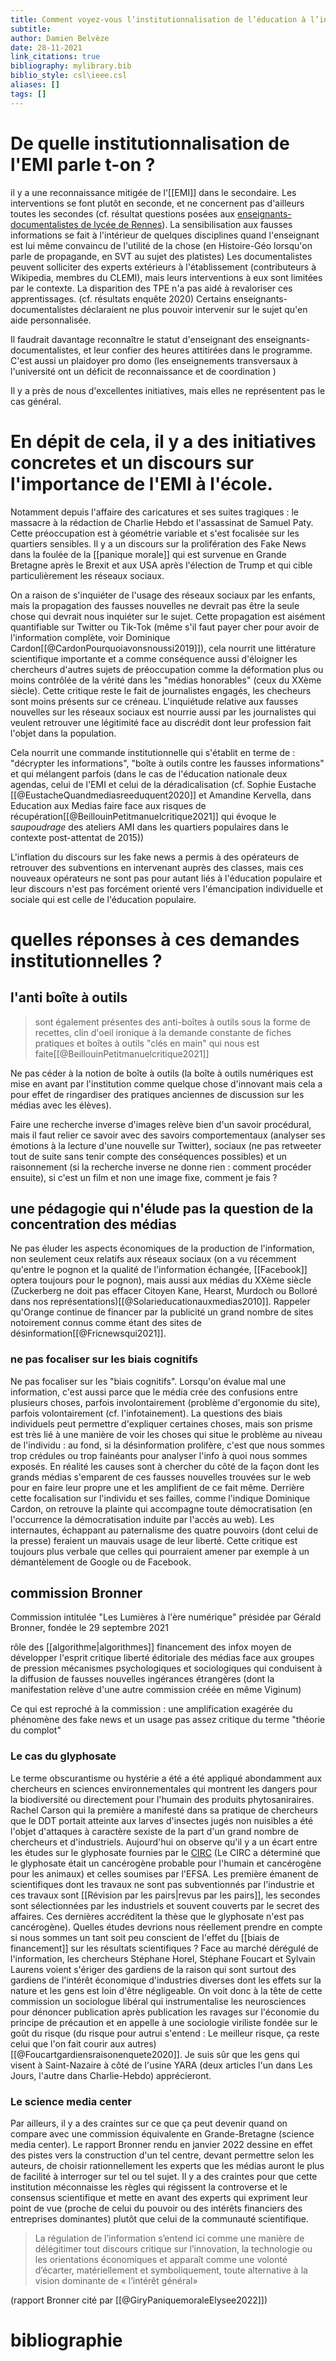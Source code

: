 ```yaml
---
title: Comment voyez-vous l’institutionnalisation de l’éducation à l’information, par exemple la mise en place de la commission Bronner ?
subtitle:
author: Damien Belvèze
date: 28-11-2021
link_citations: true
bibliography: mylibrary.bib
biblio_style: csl\ieee.csl
aliases: []
tags: []
---
```


# De quelle institutionnalisation de l'EMI parle t-on ?

il y a une reconnaissance mitigée de l'[[EMI]] dans le secondaire. 
Les interventions se font plutôt en seconde, et ne concernent pas d'ailleurs toutes les secondes (cf. résultat questions posées aux [enseignants-documentalistes de lycée de Rennes](https://bibliotheques.univ-rennes1.fr/form/competences-informationnelles-le)). 
La sensibilisation aux fausses informations se fait à l'intérieur de quelques disciplines quand l'enseignant est lui même convaincu de l'utilité de la chose (en Histoire-Géo lorsqu'on parle de propagande, en SVT au sujet des platistes)
Les documentalistes peuvent solliciter des experts extérieurs à l'établissement (contributeurs à Wikipedia, membres du CLEMI), mais leurs interventions à eux sont limitées par le contexte. La disparition des TPE n'a pas aidé à revaloriser ces apprentissages. 
(cf. résultats enquête 2020)
Certains enseignants-documentalistes déclaraient ne plus pouvoir intervenir sur le sujet qu'en aide personnalisée. 

Il faudrait davantage reconnaître le statut d'enseignant des enseignants-documentalistes, et leur confier des heures attitirées dans le programme. C'est aussi un plaidoyer pro domo (les enseignements transversaux à l'université ont un déficit de reconnaissance et de coordination )

Il y a près de nous d'excellentes initiatives, mais elles ne représentent pas le cas général.

# En dépit de cela, il y a des initiatives concretes et un discours sur l'importance de l'EMI à l'école.

Notamment depuis l'affaire des caricatures et ses suites tragiques : le massacre à la rédaction de Charlie Hebdo et l'assassinat de Samuel Paty. Cette préoccupation est à géométrie variable et s'est focalisée sur les quartiers sensibles.
Il y a un discours sur la prolifération des Fake News dans la foulée de la [[panique morale]] qui est survenue en Grande Bretagne après le Brexit et aux USA après l'élection de Trump et qui cible particulièrement les réseaux sociaux. 

On a raison de s'inquiéter de l'usage des réseaux sociaux par les enfants, mais la propagation des fausses nouvelles ne devrait pas être la seule chose qui devrait nous inquiéter sur le sujet. 
Cette propagation est aisément quantifiable sur Twitter ou Tik-Tok (même s'il faut payer cher pour avoir de l'information complète, voir Dominique Cardon[[@CardonPourquoiavonsnoussi2019]]), cela nourrit une littérature scientifique importante et a comme conséquence aussi d'éloigner les chercheurs d'autres sujets de préoccupation comme la déformation plus ou moins contrôlée de la vérité dans les "médias honorables" (ceux du XXème siècle). Cette critique reste le fait de journalistes engagés, les checheurs sont moins présents sur ce créneau. 
L'inquiétude relative aux fausses nouvelles sur les réseaux sociaux est nourrie aussi par les journalistes qui veulent retrouver une légitimité face au discrédit dont leur profession fait l'objet dans la population. 

Cela nourrit une commande institutionnelle qui s'établit en terme de : 
"décrypter les informations", "boîte à outils contre les fausses informations" et qui mélangent parfois (dans le cas de l'éducation nationale deux agendas, celui de l'EMI et celui de la déradicalisation (cf. Sophie Eustache [[@EustacheQuandmediasreeduquent2020]] et Amandine Kervella, dans Education aux Medias faire face aux risques de récupération[[@BeillouinPetitmanuelcritique2021]] qui évoque le *saupoudrage* des ateliers AMI dans les quartiers populaires dans le contexte post-attentat de 2015))

L'inflation du discours sur les fake news a permis à des opérateurs de retrouver des subventions en intervenant auprès des classes, mais ces nouveaux opérateurs ne sont pas pour autant liés à l'éducation populaire et leur discours n'est pas forcément orienté vers l'émancipation individuelle et sociale qui est celle de l'éducation populaire. 

# quelles réponses à ces demandes institutionnelles ? 

## l'anti boîte à outils
> sont également présentes des anti-boîtes à outils sous la forme de recettes, clin d'oeil ironique à la demande constante de fiches pratiques et boîtes à outils "clés en main" qui nous est faite[[@BeillouinPetitmanuelcritique2021]]

Ne pas céder à la notion de boîte à outils (la boîte à outils numériques est mise en avant par l'institution comme quelque chose d'innovant mais cela a pour effet de ringardiser des pratiques anciennes de discussion sur les médias avec les élèves).

Faire une recherche inverse d'images relève bien d'un savoir procédural, mais il faut relier ce savoir avec des savoirs comportementaux (analyser ses émotions à la lecture d'une nouvelle sur Twitter), sociaux (ne pas retweeter tout de suite sans tenir compte des conséquences possibles) et un raisonnement (si la recherche inverse ne donne rien : comment procéder ensuite), si c'est un film et non une image fixe, comment je fais ? 

## une pédagogie qui n'élude pas la question de la concentration des médias

Ne pas éluder les aspects économiques de la production de l'information, non seulement ceux relatifs aux réseaux sociaux (on a vu récemment qu'entre le pognon et la qualité de l'information échangée, [[Facebook]] optera toujours pour le pognon), mais aussi aux médias du XXème siècle (Zuckerberg ne doit pas effacer Citoyen Kane, Hearst, Murdoch ou Bolloré dans nos représentations)[[@Solarieducationauxmedias2010]].  Rappeler qu'Orange continue de financer par la publicité un grand nombre de sites notoirement connus comme étant des sites de désinformation[[@Fricnewsqui2021]].

### ne pas focaliser sur les biais cognitifs

Ne pas focaliser sur les "biais cognitifs". Lorsqu'on évalue mal une information, c'est aussi parce que le média crée des confusions entre plusieurs choses, parfois involontairement (problème d'ergonomie du site), parfois volontairement (cf. l'infotainement). 
La questions des biais individuels peut permettre d'expliquer certaines choses, mais son prisme est très lié à une manière de voir les choses qui situe le problème au niveau de l'individu : au fond, si la désinformation prolifère, c'est que nous sommes trop crédules ou trop fainéants pour analyser l'info à quoi nous sommes exposés. En réalité les causes sont à chercher du côté de la façon dont les grands médias s'emparent de ces fausses nouvelles trouvées sur le web pour en faire leur propre une et les amplifient de ce fait même. Derrière cette focalisation sur l'individu et ses failles, comme l'indique Dominique Cardon, on retrouve la plainte qui accompagne toute démocratisation (en l'occurrence la démocratisation induite par l'accès au web). Les internautes, échappant au paternalisme des quatre pouvoirs (dont celui de la presse) feraient un mauvais usage de leur liberté. 
Cette critique est toujours plus verbale que celles qui pourraient amener par exemple à un démantèlement de Google ou de Facebook.


## commission Bronner

Commission intitulée "Les Lumières à l'ère numérique" présidée par Gérald Bronner, fondée le 29 septembre 2021

rôle des [[algorithme|algorithmes]]
financement des infox
moyen de développer l'esprit critique
liberté éditoriale des médias face aux groupes de pression
mécanismes psychologiques et sociologiques qui conduisent à la diffusion de fausses nouvelles
ingérances étrangères (dont la manifestation relève d'une autre commission créée en même Viginum)

Ce qui est reproché à la commission : une amplification exagérée du phénomène des fake news et un usage pas assez critique du terme "théorie du complot"

### Le cas du glyphosate

Le terme obscurantisme ou hystérie a été a été appliqué abondamment aux chercheurs en sciences environnementales qui montrent les dangers pour la biodiversité ou directement pour l'humain des produits phytosaniraires. Rachel Carson qui la première a manifesté dans sa pratique de chercheurs que le DDT portait atteinte aux larves d'insectes jugés non nuisibles a été l'objet d'attaques à caractère sexiste de la part d'un grand nombre de chercheurs et d'industriels.  Aujourd'hui on observe qu'il y a un écart entre les études sur le glyphosate fournies par le [CIRC](https://www.lemonde.fr/planete/article/2015/10/26/le-circ-une-agence-de-l-oms-ciblee-par-les-industriels_4797095_3244.html) (Le CIRC a déterminé que le glyphosate était un  cancérogène probable pour l'humain et cancérogène pour les animaux) et celles soumises par l'EFSA. Les première émanent de scientifiques dont les travaux ne sont pas subventionnés par l'industrie et ces travaux sont [[Révision par les pairs|revus par les pairs]], les secondes sont sélectionnées par les industriels et souvent couverts par le secret des affaires. Ces dernières accréditent la thèse que le glyphosate n'est pas cancérogène). Quelles études devrions nous réellement prendre en compte si nous sommes un tant soit peu conscient de l'effet du [[biais de financement]] sur les résultats scientifiques ? 
Face au marché dérégulé de l'information, les chercheurs Stéphane Horel, Stéphane Foucart et Sylvain Laurens voient s'ériger des gardiens de la raison qui sont surtout des gardiens de l'intérêt économique d'industries diverses dont les effets sur la nature et les gens est loin d'être négligeable. 
On voit donc à la tête de cette commission un sociologue libéral qui instrumentalise les neurosciences pour dénoncer publication après publication les ravages sur l'économie du principe de précaution et en appelle à une sociologie viriliste fondée sur le goût du risque (du risque pour autrui s'entend : Le meilleur risque, ça reste celui que l'on fait courir aux autres)[[@Foucartgardiensraisonenquete2020]]. Je suis sûr que les gens qui visent à Saint-Nazaire à côté de l'usine YARA (deux articles l'un dans Les Jours, l'autre dans Charlie-Hebdo) apprécieront. 

### Le science media center

Par ailleurs, il y a des craintes sur ce que ça peut devenir quand on compare avec une commission équivalente en Grande-Bretagne (science media center). Le rapport Bronner rendu en janvier 2022 dessine en effet des pistes vers la construction d'un tel centre, devant permettre selon les auteurs, de choisir rationnellement les experts que les médias auront le plus de facilité à interroger sur tel ou tel sujet. Il y a des craintes pour que cette institution méconnaisse les règles qui régissent la controverse et le consensus scientifique et mette en avant des experts qui expriment leur point de vue (proche de celui du pouvoir ou des intérêts financiers des entreprises dominantes) plutôt que celui de la communauté scientifique.

> La régulation de l’information s’entend ici comme une manière de délégitimer tout discours critique sur l’innovation, la technologie ou les orientations économiques et apparaît comme une volonté d’écarter, matériellement et symboliquement, toute alternative à la vision dominante de « l’intérêt général»

(rapport Bronner cité par [[@GiryPaniquemoraleElysee2022]])












# bibliographie

